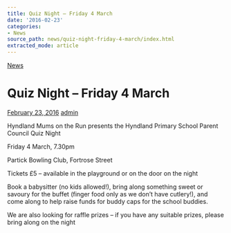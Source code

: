 ```yaml
---
title: Quiz Night – Friday 4 March
date: '2016-02-23'
categories:
- News
source_path: news/quiz-night-friday-4-march/index.html
extracted_mode: article
---
```

[News](category/news/)

# Quiz Night – Friday 4 March

[February 23, 2016](news/quiz-night-friday-4-march/) [admin](author/admin/)

Hyndland Mums on the Run presents the Hyndland Primary School Parent Council Quiz Night

Friday 4 March, 7.30pm

Partick Bowling Club, Fortrose Street

Tickets £5 – available in the playground or on the door on the night

Book a babysitter (no kids allowed!), bring along something sweet or savoury for the buffet (finger food only as we don’t have cutlery!), and come along to help raise funds for buddy caps for the school buddies.

We are also looking for raffle prizes – if you have any suitable prizes, please bring along on the night
